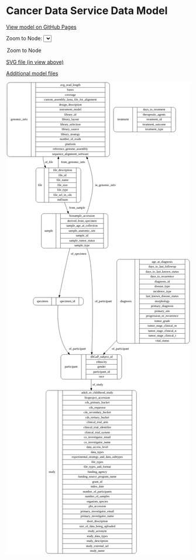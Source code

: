 <link rel='stylesheet' href="assets/style.css">
<link rel='stylesheet' href="https://unpkg.com/leaflet@1.5.1/dist/leaflet.css" integrity="sha512-xwE/Az9zrjBIphAcBb3F6JVqxf46+CDLwfLMHloNu6KEQCAWi6HcDUbeOfBIptF7tcCzusKFjFw2yuvEpDL9wQ==" crossorigin="">
<script type="text/javascript" src="https://code.jquery.com/jquery-3.2.1.min.js"></script>
<script type="text/javascript"  src="https://unpkg.com/leaflet@1.5.1/dist/leaflet.js"></script>
<script type="text/javascript" src="assets/actions.js"></script>

Cancer Data Service Data Model
==============================

[View model on GitHub Pages](https://cbiit.github.io/cds-model)



Zoom to Node: <select id="node_select">
  <option value="">Zoom to Node</option>
</select>
<div id="model"></div>

<p>
<a href="./model-desc/cds-model.svg">SVG file (in view above)</a>
<p>
<a href="./model-desc">Additional model files</a>
<div id='graph' style='display:off;'>
<svg width="857pt" height="2201pt"
 viewBox="0.00 0.00 856.50 2201.00" xmlns="http://www.w3.org/2000/svg" xmlns:xlink="http://www.w3.org/1999/xlink">
<g id="graph0" class="graph" transform="scale(1 1) rotate(0) translate(4 2197)">
<title>Perl</title>
<polygon fill="#ffffff" stroke="transparent" points="-4,4 -4,-2197 852.5,-2197 852.5,4 -4,4"/>
<!-- genomic_info -->
<g id="node1" class="node">
<title>genomic_info</title>
<path fill="none" stroke="#000000" d="M12,-1847.5C12,-1847.5 465,-1847.5 465,-1847.5 471,-1847.5 477,-1853.5 477,-1859.5 477,-1859.5 477,-2180.5 477,-2180.5 477,-2186.5 471,-2192.5 465,-2192.5 465,-2192.5 12,-2192.5 12,-2192.5 6,-2192.5 0,-2186.5 0,-2180.5 0,-2180.5 0,-1859.5 0,-1859.5 0,-1853.5 6,-1847.5 12,-1847.5"/>
<text text-anchor="middle" x="56" y="-2016.3" font-family="Times,serif" font-size="14.00" fill="#000000">genomic_info</text>
<polyline fill="none" stroke="#000000" points="112,-1847.5 112,-2192.5 "/>
<text text-anchor="middle" x="122.5" y="-2016.3" font-family="Times,serif" font-size="14.00" fill="#000000"> </text>
<polyline fill="none" stroke="#000000" points="133,-1847.5 133,-2192.5 "/>
<text text-anchor="middle" x="294.5" y="-2177.3" font-family="Times,serif" font-size="14.00" fill="#000000">avg_read_length</text>
<polyline fill="none" stroke="#000000" points="133,-2169.5 456,-2169.5 "/>
<text text-anchor="middle" x="294.5" y="-2154.3" font-family="Times,serif" font-size="14.00" fill="#000000">bases</text>
<polyline fill="none" stroke="#000000" points="133,-2146.5 456,-2146.5 "/>
<text text-anchor="middle" x="294.5" y="-2131.3" font-family="Times,serif" font-size="14.00" fill="#000000">coverage</text>
<polyline fill="none" stroke="#000000" points="133,-2123.5 456,-2123.5 "/>
<text text-anchor="middle" x="294.5" y="-2108.3" font-family="Times,serif" font-size="14.00" fill="#000000">custom_assembly_fasta_file_for_alignment</text>
<polyline fill="none" stroke="#000000" points="133,-2100.5 456,-2100.5 "/>
<text text-anchor="middle" x="294.5" y="-2085.3" font-family="Times,serif" font-size="14.00" fill="#000000">design_description</text>
<polyline fill="none" stroke="#000000" points="133,-2077.5 456,-2077.5 "/>
<text text-anchor="middle" x="294.5" y="-2062.3" font-family="Times,serif" font-size="14.00" fill="#000000">instrument_model</text>
<polyline fill="none" stroke="#000000" points="133,-2054.5 456,-2054.5 "/>
<text text-anchor="middle" x="294.5" y="-2039.3" font-family="Times,serif" font-size="14.00" fill="#000000">library_id</text>
<polyline fill="none" stroke="#000000" points="133,-2031.5 456,-2031.5 "/>
<text text-anchor="middle" x="294.5" y="-2016.3" font-family="Times,serif" font-size="14.00" fill="#000000">library_layout</text>
<polyline fill="none" stroke="#000000" points="133,-2008.5 456,-2008.5 "/>
<text text-anchor="middle" x="294.5" y="-1993.3" font-family="Times,serif" font-size="14.00" fill="#000000">library_selection</text>
<polyline fill="none" stroke="#000000" points="133,-1985.5 456,-1985.5 "/>
<text text-anchor="middle" x="294.5" y="-1970.3" font-family="Times,serif" font-size="14.00" fill="#000000">library_source</text>
<polyline fill="none" stroke="#000000" points="133,-1962.5 456,-1962.5 "/>
<text text-anchor="middle" x="294.5" y="-1947.3" font-family="Times,serif" font-size="14.00" fill="#000000">library_strategy</text>
<polyline fill="none" stroke="#000000" points="133,-1939.5 456,-1939.5 "/>
<text text-anchor="middle" x="294.5" y="-1924.3" font-family="Times,serif" font-size="14.00" fill="#000000">number_of_reads</text>
<polyline fill="none" stroke="#000000" points="133,-1916.5 456,-1916.5 "/>
<text text-anchor="middle" x="294.5" y="-1901.3" font-family="Times,serif" font-size="14.00" fill="#000000">platform</text>
<polyline fill="none" stroke="#000000" points="133,-1893.5 456,-1893.5 "/>
<text text-anchor="middle" x="294.5" y="-1878.3" font-family="Times,serif" font-size="14.00" fill="#000000">reference_genome_assembly</text>
<polyline fill="none" stroke="#000000" points="133,-1870.5 456,-1870.5 "/>
<text text-anchor="middle" x="294.5" y="-1855.3" font-family="Times,serif" font-size="14.00" fill="#000000">sequence_alignment_software</text>
<polyline fill="none" stroke="#000000" points="456,-1847.5 456,-2192.5 "/>
<text text-anchor="middle" x="466.5" y="-2016.3" font-family="Times,serif" font-size="14.00" fill="#000000"> </text>
</g>
<!-- file -->
<g id="node3" class="node">
<title>file</title>
<path fill="none" stroke="#000000" d="M146,-1634.5C146,-1634.5 331,-1634.5 331,-1634.5 337,-1634.5 343,-1640.5 343,-1646.5 343,-1646.5 343,-1783.5 343,-1783.5 343,-1789.5 337,-1795.5 331,-1795.5 331,-1795.5 146,-1795.5 146,-1795.5 140,-1795.5 134,-1789.5 134,-1783.5 134,-1783.5 134,-1646.5 134,-1646.5 134,-1640.5 140,-1634.5 146,-1634.5"/>
<text text-anchor="middle" x="153.5" y="-1711.3" font-family="Times,serif" font-size="14.00" fill="#000000">file</text>
<polyline fill="none" stroke="#000000" points="173,-1634.5 173,-1795.5 "/>
<text text-anchor="middle" x="183.5" y="-1711.3" font-family="Times,serif" font-size="14.00" fill="#000000"> </text>
<polyline fill="none" stroke="#000000" points="194,-1634.5 194,-1795.5 "/>
<text text-anchor="middle" x="258" y="-1780.3" font-family="Times,serif" font-size="14.00" fill="#000000">file_description</text>
<polyline fill="none" stroke="#000000" points="194,-1772.5 322,-1772.5 "/>
<text text-anchor="middle" x="258" y="-1757.3" font-family="Times,serif" font-size="14.00" fill="#000000">file_id</text>
<polyline fill="none" stroke="#000000" points="194,-1749.5 322,-1749.5 "/>
<text text-anchor="middle" x="258" y="-1734.3" font-family="Times,serif" font-size="14.00" fill="#000000">file_name</text>
<polyline fill="none" stroke="#000000" points="194,-1726.5 322,-1726.5 "/>
<text text-anchor="middle" x="258" y="-1711.3" font-family="Times,serif" font-size="14.00" fill="#000000">file_size</text>
<polyline fill="none" stroke="#000000" points="194,-1703.5 322,-1703.5 "/>
<text text-anchor="middle" x="258" y="-1688.3" font-family="Times,serif" font-size="14.00" fill="#000000">file_type</text>
<polyline fill="none" stroke="#000000" points="194,-1680.5 322,-1680.5 "/>
<text text-anchor="middle" x="258" y="-1665.3" font-family="Times,serif" font-size="14.00" fill="#000000">file_url_in_cds</text>
<polyline fill="none" stroke="#000000" points="194,-1657.5 322,-1657.5 "/>
<text text-anchor="middle" x="258" y="-1642.3" font-family="Times,serif" font-size="14.00" fill="#000000">md5sum</text>
<polyline fill="none" stroke="#000000" points="322,-1634.5 322,-1795.5 "/>
<text text-anchor="middle" x="332.5" y="-1711.3" font-family="Times,serif" font-size="14.00" fill="#000000"> </text>
</g>
<!-- genomic_info&#45;&gt;file -->
<g id="edge1" class="edge">
<title>genomic_info&#45;&gt;file</title>
<path fill="none" stroke="#000000" d="M167.3669,-1847.3145C167.6155,-1836.0524 169.208,-1824.8728 172.5,-1814 173.4133,-1810.9835 174.4522,-1807.9748 175.5985,-1804.9839"/>
<polygon fill="#000000" stroke="#000000" points="178.9358,-1806.0778 179.6022,-1795.504 172.4873,-1803.3544 178.9358,-1806.0778"/>
<text text-anchor="middle" x="194.5" y="-1817.8" font-family="Times,serif" font-size="14.00" fill="#000000">of_file</text>
</g>
<!-- diagnosis -->
<g id="node2" class="node">
<title>diagnosis</title>
<path fill="none" stroke="#000000" d="M522.5,-978.5C522.5,-978.5 836.5,-978.5 836.5,-978.5 842.5,-978.5 848.5,-984.5 848.5,-990.5 848.5,-990.5 848.5,-1357.5 848.5,-1357.5 848.5,-1363.5 842.5,-1369.5 836.5,-1369.5 836.5,-1369.5 522.5,-1369.5 522.5,-1369.5 516.5,-1369.5 510.5,-1363.5 510.5,-1357.5 510.5,-1357.5 510.5,-990.5 510.5,-990.5 510.5,-984.5 516.5,-978.5 522.5,-978.5"/>
<text text-anchor="middle" x="552.5" y="-1170.3" font-family="Times,serif" font-size="14.00" fill="#000000">diagnosis</text>
<polyline fill="none" stroke="#000000" points="594.5,-978.5 594.5,-1369.5 "/>
<text text-anchor="middle" x="605" y="-1170.3" font-family="Times,serif" font-size="14.00" fill="#000000"> </text>
<polyline fill="none" stroke="#000000" points="615.5,-978.5 615.5,-1369.5 "/>
<text text-anchor="middle" x="721.5" y="-1354.3" font-family="Times,serif" font-size="14.00" fill="#000000">age_at_diagnosis</text>
<polyline fill="none" stroke="#000000" points="615.5,-1346.5 827.5,-1346.5 "/>
<text text-anchor="middle" x="721.5" y="-1331.3" font-family="Times,serif" font-size="14.00" fill="#000000">days_to_last_followup</text>
<polyline fill="none" stroke="#000000" points="615.5,-1323.5 827.5,-1323.5 "/>
<text text-anchor="middle" x="721.5" y="-1308.3" font-family="Times,serif" font-size="14.00" fill="#000000">days_to_last_known_status</text>
<polyline fill="none" stroke="#000000" points="615.5,-1300.5 827.5,-1300.5 "/>
<text text-anchor="middle" x="721.5" y="-1285.3" font-family="Times,serif" font-size="14.00" fill="#000000">days_to_recurrence</text>
<polyline fill="none" stroke="#000000" points="615.5,-1277.5 827.5,-1277.5 "/>
<text text-anchor="middle" x="721.5" y="-1262.3" font-family="Times,serif" font-size="14.00" fill="#000000">diagnosis_id</text>
<polyline fill="none" stroke="#000000" points="615.5,-1254.5 827.5,-1254.5 "/>
<text text-anchor="middle" x="721.5" y="-1239.3" font-family="Times,serif" font-size="14.00" fill="#000000">disease_type</text>
<polyline fill="none" stroke="#000000" points="615.5,-1231.5 827.5,-1231.5 "/>
<text text-anchor="middle" x="721.5" y="-1216.3" font-family="Times,serif" font-size="14.00" fill="#000000">incidence_type</text>
<polyline fill="none" stroke="#000000" points="615.5,-1208.5 827.5,-1208.5 "/>
<text text-anchor="middle" x="721.5" y="-1193.3" font-family="Times,serif" font-size="14.00" fill="#000000">last_known_disease_status</text>
<polyline fill="none" stroke="#000000" points="615.5,-1185.5 827.5,-1185.5 "/>
<text text-anchor="middle" x="721.5" y="-1170.3" font-family="Times,serif" font-size="14.00" fill="#000000">morphology</text>
<polyline fill="none" stroke="#000000" points="615.5,-1162.5 827.5,-1162.5 "/>
<text text-anchor="middle" x="721.5" y="-1147.3" font-family="Times,serif" font-size="14.00" fill="#000000">primary_diagnosis</text>
<polyline fill="none" stroke="#000000" points="615.5,-1139.5 827.5,-1139.5 "/>
<text text-anchor="middle" x="721.5" y="-1124.3" font-family="Times,serif" font-size="14.00" fill="#000000">primary_site</text>
<polyline fill="none" stroke="#000000" points="615.5,-1116.5 827.5,-1116.5 "/>
<text text-anchor="middle" x="721.5" y="-1101.3" font-family="Times,serif" font-size="14.00" fill="#000000">progression_or_recurrence</text>
<polyline fill="none" stroke="#000000" points="615.5,-1093.5 827.5,-1093.5 "/>
<text text-anchor="middle" x="721.5" y="-1078.3" font-family="Times,serif" font-size="14.00" fill="#000000">tumor_grade</text>
<polyline fill="none" stroke="#000000" points="615.5,-1070.5 827.5,-1070.5 "/>
<text text-anchor="middle" x="721.5" y="-1055.3" font-family="Times,serif" font-size="14.00" fill="#000000">tumor_stage_clinical_m</text>
<polyline fill="none" stroke="#000000" points="615.5,-1047.5 827.5,-1047.5 "/>
<text text-anchor="middle" x="721.5" y="-1032.3" font-family="Times,serif" font-size="14.00" fill="#000000">tumor_stage_clinical_n</text>
<polyline fill="none" stroke="#000000" points="615.5,-1024.5 827.5,-1024.5 "/>
<text text-anchor="middle" x="721.5" y="-1009.3" font-family="Times,serif" font-size="14.00" fill="#000000">tumor_stage_clinical_t</text>
<polyline fill="none" stroke="#000000" points="615.5,-1001.5 827.5,-1001.5 "/>
<text text-anchor="middle" x="721.5" y="-986.3" font-family="Times,serif" font-size="14.00" fill="#000000">vital_status</text>
<polyline fill="none" stroke="#000000" points="827.5,-978.5 827.5,-1369.5 "/>
<text text-anchor="middle" x="838" y="-1170.3" font-family="Times,serif" font-size="14.00" fill="#000000"> </text>
</g>
<!-- participant -->
<g id="node6" class="node">
<title>participant</title>
<path fill="none" stroke="#000000" d="M262,-811.5C262,-811.5 521,-811.5 521,-811.5 527,-811.5 533,-817.5 533,-823.5 533,-823.5 533,-914.5 533,-914.5 533,-920.5 527,-926.5 521,-926.5 521,-926.5 262,-926.5 262,-926.5 256,-926.5 250,-920.5 250,-914.5 250,-914.5 250,-823.5 250,-823.5 250,-817.5 256,-811.5 262,-811.5"/>
<text text-anchor="middle" x="298" y="-865.3" font-family="Times,serif" font-size="14.00" fill="#000000">participant</text>
<polyline fill="none" stroke="#000000" points="346,-811.5 346,-926.5 "/>
<text text-anchor="middle" x="356.5" y="-865.3" font-family="Times,serif" font-size="14.00" fill="#000000"> </text>
<polyline fill="none" stroke="#000000" points="367,-811.5 367,-926.5 "/>
<text text-anchor="middle" x="439.5" y="-911.3" font-family="Times,serif" font-size="14.00" fill="#000000">dbGaP_subject_id</text>
<polyline fill="none" stroke="#000000" points="367,-903.5 512,-903.5 "/>
<text text-anchor="middle" x="439.5" y="-888.3" font-family="Times,serif" font-size="14.00" fill="#000000">ethnicity</text>
<polyline fill="none" stroke="#000000" points="367,-880.5 512,-880.5 "/>
<text text-anchor="middle" x="439.5" y="-865.3" font-family="Times,serif" font-size="14.00" fill="#000000">gender</text>
<polyline fill="none" stroke="#000000" points="367,-857.5 512,-857.5 "/>
<text text-anchor="middle" x="439.5" y="-842.3" font-family="Times,serif" font-size="14.00" fill="#000000">participant_id</text>
<polyline fill="none" stroke="#000000" points="367,-834.5 512,-834.5 "/>
<text text-anchor="middle" x="439.5" y="-819.3" font-family="Times,serif" font-size="14.00" fill="#000000">race</text>
<polyline fill="none" stroke="#000000" points="512,-811.5 512,-926.5 "/>
<text text-anchor="middle" x="522.5" y="-865.3" font-family="Times,serif" font-size="14.00" fill="#000000"> </text>
</g>
<!-- diagnosis&#45;&gt;participant -->
<g id="edge3" class="edge">
<title>diagnosis&#45;&gt;participant</title>
<path fill="none" stroke="#000000" d="M510.3508,-992.6319C505.6889,-987.6984 501.065,-982.8135 496.5,-978 482.9505,-963.713 468.3364,-948.4504 454.4419,-934.0075"/>
<polygon fill="#000000" stroke="#000000" points="456.7083,-931.3151 447.251,-926.539 451.6657,-936.1703 456.7083,-931.3151"/>
<text text-anchor="middle" x="527" y="-948.8" font-family="Times,serif" font-size="14.00" fill="#000000">of_participant</text>
</g>
<!-- file&#45;&gt;genomic_info -->
<g id="edge7" class="edge">
<title>file&#45;&gt;genomic_info</title>
<path fill="none" stroke="#000000" d="M238.5,-1795.8095C238.5,-1808.9396 238.5,-1822.9875 238.5,-1837.4094"/>
<polygon fill="#000000" stroke="#000000" points="235.0001,-1837.4468 238.5,-1847.4468 242.0001,-1837.4468 235.0001,-1837.4468"/>
<text text-anchor="middle" x="307" y="-1817.8" font-family="Times,serif" font-size="14.00" fill="#000000">from_genomic_info</text>
</g>
<!-- sample -->
<g id="node7" class="node">
<title>sample</title>
<path fill="none" stroke="#000000" d="M171.5,-1421.5C171.5,-1421.5 457.5,-1421.5 457.5,-1421.5 463.5,-1421.5 469.5,-1427.5 469.5,-1433.5 469.5,-1433.5 469.5,-1570.5 469.5,-1570.5 469.5,-1576.5 463.5,-1582.5 457.5,-1582.5 457.5,-1582.5 171.5,-1582.5 171.5,-1582.5 165.5,-1582.5 159.5,-1576.5 159.5,-1570.5 159.5,-1570.5 159.5,-1433.5 159.5,-1433.5 159.5,-1427.5 165.5,-1421.5 171.5,-1421.5"/>
<text text-anchor="middle" x="193.5" y="-1498.3" font-family="Times,serif" font-size="14.00" fill="#000000">sample</text>
<polyline fill="none" stroke="#000000" points="227.5,-1421.5 227.5,-1582.5 "/>
<text text-anchor="middle" x="238" y="-1498.3" font-family="Times,serif" font-size="14.00" fill="#000000"> </text>
<polyline fill="none" stroke="#000000" points="248.5,-1421.5 248.5,-1582.5 "/>
<text text-anchor="middle" x="348.5" y="-1567.3" font-family="Times,serif" font-size="14.00" fill="#000000">biosample_accession</text>
<polyline fill="none" stroke="#000000" points="248.5,-1559.5 448.5,-1559.5 "/>
<text text-anchor="middle" x="348.5" y="-1544.3" font-family="Times,serif" font-size="14.00" fill="#000000">derived_from_specimen</text>
<polyline fill="none" stroke="#000000" points="248.5,-1536.5 448.5,-1536.5 "/>
<text text-anchor="middle" x="348.5" y="-1521.3" font-family="Times,serif" font-size="14.00" fill="#000000">sample_age_at_collection</text>
<polyline fill="none" stroke="#000000" points="248.5,-1513.5 448.5,-1513.5 "/>
<text text-anchor="middle" x="348.5" y="-1498.3" font-family="Times,serif" font-size="14.00" fill="#000000">sample_anatomic_site</text>
<polyline fill="none" stroke="#000000" points="248.5,-1490.5 448.5,-1490.5 "/>
<text text-anchor="middle" x="348.5" y="-1475.3" font-family="Times,serif" font-size="14.00" fill="#000000">sample_id</text>
<polyline fill="none" stroke="#000000" points="248.5,-1467.5 448.5,-1467.5 "/>
<text text-anchor="middle" x="348.5" y="-1452.3" font-family="Times,serif" font-size="14.00" fill="#000000">sample_tumor_status</text>
<polyline fill="none" stroke="#000000" points="248.5,-1444.5 448.5,-1444.5 "/>
<text text-anchor="middle" x="348.5" y="-1429.3" font-family="Times,serif" font-size="14.00" fill="#000000">sample_type</text>
<polyline fill="none" stroke="#000000" points="448.5,-1421.5 448.5,-1582.5 "/>
<text text-anchor="middle" x="459" y="-1498.3" font-family="Times,serif" font-size="14.00" fill="#000000"> </text>
</g>
<!-- file&#45;&gt;sample -->
<g id="edge8" class="edge">
<title>file&#45;&gt;sample</title>
<path fill="none" stroke="#000000" d="M267.2323,-1634.4738C272.1504,-1620.6903 277.2891,-1606.2885 282.2907,-1592.2709"/>
<polygon fill="#000000" stroke="#000000" points="285.6629,-1593.2347 285.727,-1582.64 279.07,-1590.8822 285.6629,-1593.2347"/>
<text text-anchor="middle" x="326" y="-1604.8" font-family="Times,serif" font-size="14.00" fill="#000000">from_sample</text>
</g>
<!-- study -->
<g id="node4" class="node">
<title>study</title>
<path fill="none" stroke="#000000" d="M193,-.5C193,-.5 590,-.5 590,-.5 596,-.5 602,-6.5 602,-12.5 602,-12.5 602,-747.5 602,-747.5 602,-753.5 596,-759.5 590,-759.5 590,-759.5 193,-759.5 193,-759.5 187,-759.5 181,-753.5 181,-747.5 181,-747.5 181,-12.5 181,-12.5 181,-6.5 187,-.5 193,-.5"/>
<text text-anchor="middle" x="209" y="-376.3" font-family="Times,serif" font-size="14.00" fill="#000000">study</text>
<polyline fill="none" stroke="#000000" points="237,-.5 237,-759.5 "/>
<text text-anchor="middle" x="247.5" y="-376.3" font-family="Times,serif" font-size="14.00" fill="#000000"> </text>
<polyline fill="none" stroke="#000000" points="258,-.5 258,-759.5 "/>
<text text-anchor="middle" x="419.5" y="-744.3" font-family="Times,serif" font-size="14.00" fill="#000000">adult_or_childhood_study</text>
<polyline fill="none" stroke="#000000" points="258,-736.5 581,-736.5 "/>
<text text-anchor="middle" x="419.5" y="-721.3" font-family="Times,serif" font-size="14.00" fill="#000000">bioproject_accession</text>
<polyline fill="none" stroke="#000000" points="258,-713.5 581,-713.5 "/>
<text text-anchor="middle" x="419.5" y="-698.3" font-family="Times,serif" font-size="14.00" fill="#000000">cds_primary_bucket</text>
<polyline fill="none" stroke="#000000" points="258,-690.5 581,-690.5 "/>
<text text-anchor="middle" x="419.5" y="-675.3" font-family="Times,serif" font-size="14.00" fill="#000000">cds_requestor</text>
<polyline fill="none" stroke="#000000" points="258,-667.5 581,-667.5 "/>
<text text-anchor="middle" x="419.5" y="-652.3" font-family="Times,serif" font-size="14.00" fill="#000000">cds_secondary_bucket</text>
<polyline fill="none" stroke="#000000" points="258,-644.5 581,-644.5 "/>
<text text-anchor="middle" x="419.5" y="-629.3" font-family="Times,serif" font-size="14.00" fill="#000000">cds_tertiary_bucket</text>
<polyline fill="none" stroke="#000000" points="258,-621.5 581,-621.5 "/>
<text text-anchor="middle" x="419.5" y="-606.3" font-family="Times,serif" font-size="14.00" fill="#000000">clinical_trial_arm</text>
<polyline fill="none" stroke="#000000" points="258,-598.5 581,-598.5 "/>
<text text-anchor="middle" x="419.5" y="-583.3" font-family="Times,serif" font-size="14.00" fill="#000000">clinical_trial_identifier</text>
<polyline fill="none" stroke="#000000" points="258,-575.5 581,-575.5 "/>
<text text-anchor="middle" x="419.5" y="-560.3" font-family="Times,serif" font-size="14.00" fill="#000000">clinical_trial_system</text>
<polyline fill="none" stroke="#000000" points="258,-552.5 581,-552.5 "/>
<text text-anchor="middle" x="419.5" y="-537.3" font-family="Times,serif" font-size="14.00" fill="#000000">co_investigator_email</text>
<polyline fill="none" stroke="#000000" points="258,-529.5 581,-529.5 "/>
<text text-anchor="middle" x="419.5" y="-514.3" font-family="Times,serif" font-size="14.00" fill="#000000">co_investigator_name</text>
<polyline fill="none" stroke="#000000" points="258,-506.5 581,-506.5 "/>
<text text-anchor="middle" x="419.5" y="-491.3" font-family="Times,serif" font-size="14.00" fill="#000000">data_access_level</text>
<polyline fill="none" stroke="#000000" points="258,-483.5 581,-483.5 "/>
<text text-anchor="middle" x="419.5" y="-468.3" font-family="Times,serif" font-size="14.00" fill="#000000">data_types</text>
<polyline fill="none" stroke="#000000" points="258,-460.5 581,-460.5 "/>
<text text-anchor="middle" x="419.5" y="-445.3" font-family="Times,serif" font-size="14.00" fill="#000000">experimental_strategy_and_data_subtypes</text>
<polyline fill="none" stroke="#000000" points="258,-437.5 581,-437.5 "/>
<text text-anchor="middle" x="419.5" y="-422.3" font-family="Times,serif" font-size="14.00" fill="#000000">file_types</text>
<polyline fill="none" stroke="#000000" points="258,-414.5 581,-414.5 "/>
<text text-anchor="middle" x="419.5" y="-399.3" font-family="Times,serif" font-size="14.00" fill="#000000">file_types_and_format</text>
<polyline fill="none" stroke="#000000" points="258,-391.5 581,-391.5 "/>
<text text-anchor="middle" x="419.5" y="-376.3" font-family="Times,serif" font-size="14.00" fill="#000000">funding_agency</text>
<polyline fill="none" stroke="#000000" points="258,-368.5 581,-368.5 "/>
<text text-anchor="middle" x="419.5" y="-353.3" font-family="Times,serif" font-size="14.00" fill="#000000">funding_source_program_name</text>
<polyline fill="none" stroke="#000000" points="258,-345.5 581,-345.5 "/>
<text text-anchor="middle" x="419.5" y="-330.3" font-family="Times,serif" font-size="14.00" fill="#000000">grant_id</text>
<polyline fill="none" stroke="#000000" points="258,-322.5 581,-322.5 "/>
<text text-anchor="middle" x="419.5" y="-307.3" font-family="Times,serif" font-size="14.00" fill="#000000">index_date</text>
<polyline fill="none" stroke="#000000" points="258,-299.5 581,-299.5 "/>
<text text-anchor="middle" x="419.5" y="-284.3" font-family="Times,serif" font-size="14.00" fill="#000000">number_of_participants</text>
<polyline fill="none" stroke="#000000" points="258,-276.5 581,-276.5 "/>
<text text-anchor="middle" x="419.5" y="-261.3" font-family="Times,serif" font-size="14.00" fill="#000000">number_of_samples</text>
<polyline fill="none" stroke="#000000" points="258,-253.5 581,-253.5 "/>
<text text-anchor="middle" x="419.5" y="-238.3" font-family="Times,serif" font-size="14.00" fill="#000000">organism_species</text>
<polyline fill="none" stroke="#000000" points="258,-230.5 581,-230.5 "/>
<text text-anchor="middle" x="419.5" y="-215.3" font-family="Times,serif" font-size="14.00" fill="#000000">phs_accession</text>
<polyline fill="none" stroke="#000000" points="258,-207.5 581,-207.5 "/>
<text text-anchor="middle" x="419.5" y="-192.3" font-family="Times,serif" font-size="14.00" fill="#000000">primary_investigator_email</text>
<polyline fill="none" stroke="#000000" points="258,-184.5 581,-184.5 "/>
<text text-anchor="middle" x="419.5" y="-169.3" font-family="Times,serif" font-size="14.00" fill="#000000">primary_investigator_name</text>
<polyline fill="none" stroke="#000000" points="258,-161.5 581,-161.5 "/>
<text text-anchor="middle" x="419.5" y="-146.3" font-family="Times,serif" font-size="14.00" fill="#000000">short_description</text>
<polyline fill="none" stroke="#000000" points="258,-138.5 581,-138.5 "/>
<text text-anchor="middle" x="419.5" y="-123.3" font-family="Times,serif" font-size="14.00" fill="#000000">size_of_data_being_uploaded</text>
<polyline fill="none" stroke="#000000" points="258,-115.5 581,-115.5 "/>
<text text-anchor="middle" x="419.5" y="-100.3" font-family="Times,serif" font-size="14.00" fill="#000000">study_acronym</text>
<polyline fill="none" stroke="#000000" points="258,-92.5 581,-92.5 "/>
<text text-anchor="middle" x="419.5" y="-77.3" font-family="Times,serif" font-size="14.00" fill="#000000">study_data_types</text>
<polyline fill="none" stroke="#000000" points="258,-69.5 581,-69.5 "/>
<text text-anchor="middle" x="419.5" y="-54.3" font-family="Times,serif" font-size="14.00" fill="#000000">study_description</text>
<polyline fill="none" stroke="#000000" points="258,-46.5 581,-46.5 "/>
<text text-anchor="middle" x="419.5" y="-31.3" font-family="Times,serif" font-size="14.00" fill="#000000">study_external_url</text>
<polyline fill="none" stroke="#000000" points="258,-23.5 581,-23.5 "/>
<text text-anchor="middle" x="419.5" y="-8.3" font-family="Times,serif" font-size="14.00" fill="#000000">study_name</text>
<polyline fill="none" stroke="#000000" points="581,-.5 581,-759.5 "/>
<text text-anchor="middle" x="591.5" y="-376.3" font-family="Times,serif" font-size="14.00" fill="#000000"> </text>
</g>
<!-- specimen -->
<g id="node5" class="node">
<title>specimen</title>
<path fill="none" stroke="#000000" d="M134,-1156C134,-1156 343,-1156 343,-1156 349,-1156 355,-1162 355,-1168 355,-1168 355,-1180 355,-1180 355,-1186 349,-1192 343,-1192 343,-1192 134,-1192 134,-1192 128,-1192 122,-1186 122,-1180 122,-1180 122,-1168 122,-1168 122,-1162 128,-1156 134,-1156"/>
<text text-anchor="middle" x="164.5" y="-1170.3" font-family="Times,serif" font-size="14.00" fill="#000000">specimen</text>
<polyline fill="none" stroke="#000000" points="207,-1156 207,-1192 "/>
<text text-anchor="middle" x="217.5" y="-1170.3" font-family="Times,serif" font-size="14.00" fill="#000000"> </text>
<polyline fill="none" stroke="#000000" points="228,-1156 228,-1192 "/>
<text text-anchor="middle" x="281" y="-1170.3" font-family="Times,serif" font-size="14.00" fill="#000000">specimen_id</text>
<polyline fill="none" stroke="#000000" points="334,-1156 334,-1192 "/>
<text text-anchor="middle" x="344.5" y="-1170.3" font-family="Times,serif" font-size="14.00" fill="#000000"> </text>
</g>
<!-- specimen&#45;&gt;participant -->
<g id="edge4" class="edge">
<title>specimen&#45;&gt;participant</title>
<path fill="none" stroke="#000000" d="M236.8815,-1155.9346C234.1185,-1114.8598 232.514,-1012.7813 276.5,-945 278.8816,-941.3301 281.5094,-937.7968 284.3363,-934.3992"/>
<polygon fill="#000000" stroke="#000000" points="287.1679,-936.4857 291.2711,-926.7177 281.972,-931.7949 287.1679,-936.4857"/>
<text text-anchor="middle" x="327" y="-948.8" font-family="Times,serif" font-size="14.00" fill="#000000">of_participant</text>
</g>
<!-- participant&#45;&gt;study -->
<g id="edge9" class="edge">
<title>participant&#45;&gt;study</title>
<path fill="none" stroke="#000000" d="M391.5,-811.4675C391.5,-799.0414 391.5,-785.0171 391.5,-769.8168"/>
<polygon fill="#000000" stroke="#000000" points="395.0001,-769.6631 391.5,-759.6632 388.0001,-769.6632 395.0001,-769.6631"/>
<text text-anchor="middle" x="422" y="-781.8" font-family="Times,serif" font-size="14.00" fill="#000000">of_study</text>
</g>
<!-- sample&#45;&gt;genomic_info -->
<g id="edge2" class="edge">
<title>sample&#45;&gt;genomic_info</title>
<path fill="none" stroke="#000000" d="M369.8453,-1582.7068C372.4676,-1588.7325 374.7361,-1594.8602 376.5,-1601 404.48,-1698.3939 407.6864,-1732.585 376.5,-1829 375.5395,-1831.9695 374.5137,-1834.9315 373.4273,-1837.8841"/>
<polygon fill="#000000" stroke="#000000" points="370.1363,-1836.6899 369.7578,-1847.278 376.6565,-1839.2369 370.1363,-1836.6899"/>
<text text-anchor="middle" x="457" y="-1711.3" font-family="Times,serif" font-size="14.00" fill="#000000">in_genomic_info</text>
</g>
<!-- sample&#45;&gt;specimen -->
<g id="edge6" class="edge">
<title>sample&#45;&gt;specimen</title>
<path fill="none" stroke="#000000" d="M292.1003,-1421.3224C290.5033,-1415.1328 288.9522,-1408.9722 287.5,-1403 270.0104,-1331.0717 252.6131,-1245.6225 244.0235,-1202.2679"/>
<polygon fill="#000000" stroke="#000000" points="247.404,-1201.3199 242.0347,-1192.1863 240.5364,-1202.6747 247.404,-1201.3199"/>
<text text-anchor="middle" x="332.5" y="-1391.8" font-family="Times,serif" font-size="14.00" fill="#000000">of_specimen</text>
</g>
<!-- sample&#45;&gt;participant -->
<g id="edge5" class="edge">
<title>sample&#45;&gt;participant</title>
<path fill="none" stroke="#000000" d="M370.5477,-1421.2877C373.2579,-1415.2633 375.6252,-1409.1374 377.5,-1403 403.4905,-1317.9172 398.3876,-1060.4372 394.1988,-936.7499"/>
<polygon fill="#000000" stroke="#000000" points="397.6928,-936.5152 393.8484,-926.6425 390.697,-936.7578 397.6928,-936.5152"/>
<text text-anchor="middle" x="448" y="-1170.3" font-family="Times,serif" font-size="14.00" fill="#000000">of_participant</text>
</g>
<!-- treatment -->
<g id="node8" class="node">
<title>treatment</title>
<path fill="none" stroke="#000000" d="M507,-1962.5C507,-1962.5 772,-1962.5 772,-1962.5 778,-1962.5 784,-1968.5 784,-1974.5 784,-1974.5 784,-2065.5 784,-2065.5 784,-2071.5 778,-2077.5 772,-2077.5 772,-2077.5 507,-2077.5 507,-2077.5 501,-2077.5 495,-2071.5 495,-2065.5 495,-2065.5 495,-1974.5 495,-1974.5 495,-1968.5 501,-1962.5 507,-1962.5"/>
<text text-anchor="middle" x="539.5" y="-2016.3" font-family="Times,serif" font-size="14.00" fill="#000000">treatment</text>
<polyline fill="none" stroke="#000000" points="584,-1962.5 584,-2077.5 "/>
<text text-anchor="middle" x="594.5" y="-2016.3" font-family="Times,serif" font-size="14.00" fill="#000000"> </text>
<polyline fill="none" stroke="#000000" points="605,-1962.5 605,-2077.5 "/>
<text text-anchor="middle" x="684" y="-2062.3" font-family="Times,serif" font-size="14.00" fill="#000000">days_to_treatment</text>
<polyline fill="none" stroke="#000000" points="605,-2054.5 763,-2054.5 "/>
<text text-anchor="middle" x="684" y="-2039.3" font-family="Times,serif" font-size="14.00" fill="#000000">therapeutic_agents</text>
<polyline fill="none" stroke="#000000" points="605,-2031.5 763,-2031.5 "/>
<text text-anchor="middle" x="684" y="-2016.3" font-family="Times,serif" font-size="14.00" fill="#000000">treatment_id</text>
<polyline fill="none" stroke="#000000" points="605,-2008.5 763,-2008.5 "/>
<text text-anchor="middle" x="684" y="-1993.3" font-family="Times,serif" font-size="14.00" fill="#000000">treatment_outcome</text>
<polyline fill="none" stroke="#000000" points="605,-1985.5 763,-1985.5 "/>
<text text-anchor="middle" x="684" y="-1970.3" font-family="Times,serif" font-size="14.00" fill="#000000">treatment_type</text>
<polyline fill="none" stroke="#000000" points="763,-1962.5 763,-2077.5 "/>
<text text-anchor="middle" x="773.5" y="-2016.3" font-family="Times,serif" font-size="14.00" fill="#000000"> </text>
</g>
</g>
</svg>
</div>
